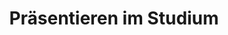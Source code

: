 ---
title: Präsentieren im Studium
layout: presentation.11ty.js
slideClasses: outro
transition: convex
---